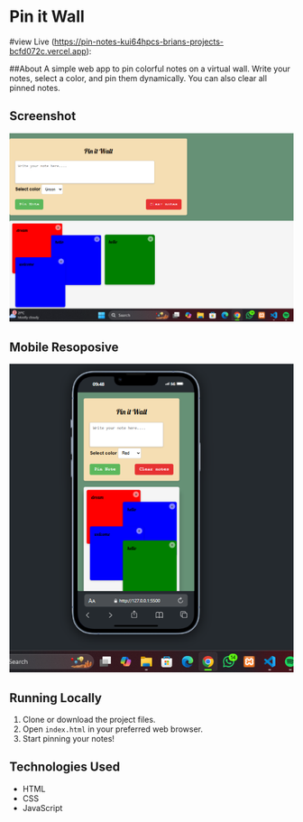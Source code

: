 # Pin it Wall

#view Live
(https://pin-notes-kui64hpcs-brians-projects-bcfd072c.vercel.app):

##About 
A simple web app to pin colorful notes on a virtual wall. Write your notes, select a color, and pin them dynamically. You can also clear all pinned notes.

## Screenshot

![Pin it Wall Screenshot](screenshot.png)

## Mobile Resoposive
![Pin it Wall Screenshot](screenshot2.png)


## Running Locally

1. Clone or download the project files.
2. Open `index.html` in your preferred web browser.
3. Start pinning your notes!

## Technologies Used

- HTML
- CSS
- JavaScript
